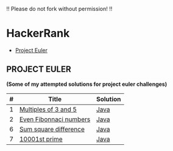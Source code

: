 ‼️ Please do not fork without permission! ‼️

# HackerRank
* [Project Euler](#project-euler)
## **PROJECT EULER**
**(Some of my attempted solutions for project euler challenges)**

| **#** | **Title** | **Solution** | 
|-------|----------|-----------|
| 1 | [Multiples of 3 and 5](https://www.hackerrank.com/contests/projecteuler/challenges/euler001/problem?isFullScreen=true) | [Java](/Project%20Euler/ProjectEuler1.java) |
| 2 | [Even Fibonnaci numbers](https://www.hackerrank.com/contests/projecteuler/challenges/euler002/problem?isFullScreen=true) | [Java](/Project%20Euler/ProjectEuler2.java) |
| 6 | [Sum square difference](https://www.hackerrank.com/contests/projecteuler/challenges/euler006/problem?isFullScreen=true) | [Java](/Project%20Euler/ProjectEuler6.java) | 
| 7 | [10001st prime](https://www.hackerrank.com/contests/projecteuler/challenges/euler007/problem?isFullScreen=true) | [Java](/Project%20Euler/ProjectEuler7.java) |
